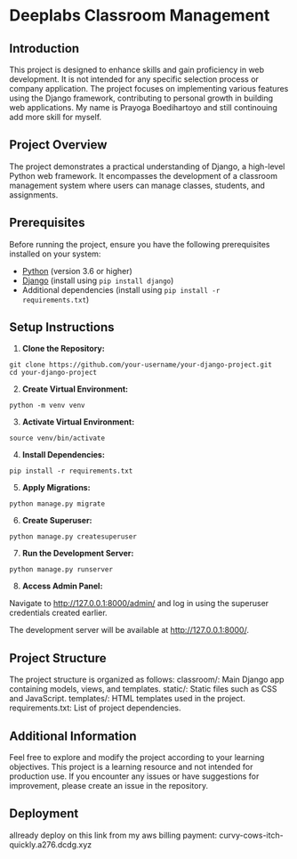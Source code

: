 # Deeplabs Classroom Management

## Introduction

This project is designed to enhance skills and gain proficiency in web development. It is not intended for any specific selection process or company application. The project focuses on implementing various features using the Django framework, contributing to personal growth in building web applications. My name is Prayoga Boedihartoyo and still continouing add more skill for myself.

## Project Overview

The project demonstrates a practical understanding of Django, a high-level Python web framework. It encompasses the development of a classroom management system where users can manage classes, students, and assignments.

## Prerequisites

Before running the project, ensure you have the following prerequisites installed on your system:

- [Python](https://www.python.org/) (version 3.6 or higher)
- [Django](https://www.djangoproject.com/) (install using `pip install django`)
- Additional dependencies (install using `pip install -r requirements.txt`)

## Setup Instructions

1. **Clone the Repository:**
```
git clone https://github.com/your-username/your-django-project.git
cd your-django-project
```
2. **Create Virtual Environment:**
```
python -m venv venv
```
3. **Activate Virtual Environment:**
```
source venv/bin/activate
```
4. **Install Dependencies:**
```
pip install -r requirements.txt
```
5. **Apply Migrations:**
```
python manage.py migrate
```
6. **Create Superuser:**
```
python manage.py createsuperuser
```
7. **Run the Development Server:**
```
python manage.py runserver
```
8. **Access Admin Panel:**

Navigate to http://127.0.0.1:8000/admin/ and log in using the superuser credentials created earlier.

The development server will be available at http://127.0.0.1:8000/.

## Project Structure
The project structure is organized as follows:
 classroom/: Main Django app containing models, views, and templates.
 static/: Static files such as CSS and JavaScript.
 templates/: HTML templates used in the project.
 requirements.txt: List of project dependencies.

## Additional Information 
Feel free to explore and modify the project according to your learning objectives. This project is a learning resource and not intended for production use. If you encounter any issues or have suggestions for improvement, please create an issue in the repository.

## Deployment
allready deploy on this link from my aws billing payment:
curvy-cows-itch-quickly.a276.dcdg.xyz
   

